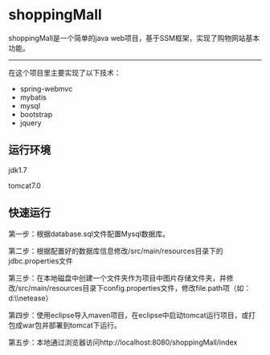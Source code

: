 # shoppingMall
shoppingMall是一个简单的java web项目，基于SSM框架，实现了购物网站基本功能。

-------------------
在这个项目里主要实现了以下技术：
* spring-webmvc
* mybatis
* mysql
* bootstrap
* jquery
## 运行环境
jdk1.7

tomcat7.0

## 快速运行
第一步：根据database.sql文件配置Mysql数据库。

第二步：根据配置好的数据库信息修改/src/main/resources目录下的jdbc.properties文件

第三步：在本地磁盘中创建一个文件夹作为项目中图片存储文件夹，并修改/src/main/resources目录下config.properties文件，修改file.path项（如：d:\\\\netease）

第四步：使用eclipse导入maven项目，在eclipse中启动tomcat运行项目，或打包成war包并部署到tomcat下运行。

第五步：本地通过浏览器访问http://localhost:8080/shoppingMall/index
